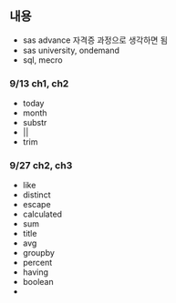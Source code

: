 ## 내용

- sas advance 자격증 과정으로 생각하면 됨
- sas university, ondemand
- sql, mecro

### 9/13 ch1, ch2
- today
- month
- substr
- ||
- trim
### 9/27 ch2, ch3
- like
- distinct
- escape
- calculated
- sum
- title
- avg
- groupby
- percent
- having
- boolean
- 
